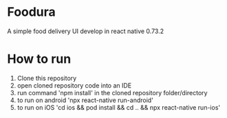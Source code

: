 # Foodura
A simple food delivery UI develop in react native 0.73.2

# How to run
1. Clone this repository
2. open cloned repository code into an IDE
3. run command 'npm install' in the cloned repository folder/directory
4. to run on android 'npx react-native run-android'
5. to run on iOS 'cd ios && pod install && cd .. && npx react-native run-ios'
